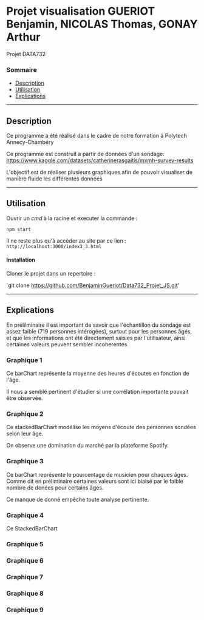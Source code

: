 # Projet visualisation GUERIOT Benjamin, NICOLAS Thomas, GONAY Arthur
Projet DATA732

### Sommaire 

- [Description](#description)
- [Utilisation](#utilisation)
- [Explications](#explications)

---
## Description

Ce programme a été réalisé dans le cadre de notre formation à Polytech Annecy-Chambéry 

Ce programme est construit a partir de données d'un sondage: https://www.kaggle.com/datasets/catherinerasgaitis/mxmh-survey-results

L'objectif est de réaliser plusieurs graphiques afin de pouvoir visualiser de manière fluide les différentes données

---
## Utilisation


Ouvrir un *cmd* à la racine et executer la commande :  

```shell
npm start
```

Il ne reste plus qu'à accèder au site par ce lien :
<code>http://localhost:3000/index3_3.html</code>

#### Installation

Cloner le projet dans un repertoire : 

`git  clone https://github.com/BenjaminGueriot/Data732_Projet_JS.git'

---
## Explications

En prélilminaire il est important de savoir que l'échantillon du sondage est assez faible (719 personnes intérogées), surtout pour les personnes âgés, et que les informations ont été directement saisies par l'utilisateur, ainsi certaines valeurs peuvent sembler incoherentes. 

### Graphique 1

Ce barChart représente la moyenne des heures d'écoutes en fonction de l'âge. 

Il nous a semblé pertinent d'étudier si une corrélation importante pouvait être observée. 

### Graphique 2

Ce stackedBarChart modélise les moyens d'écoute des personnes sondées selon leur âge.

On observe une domination du marché par la plateforme Spotify.

### Graphique 3

Ce barChart représente le pourcentage de musicien pour chaques âges. Comme dit en préliminaire certaines valeurs sont ici biaisé par le faible nombre de donées pour certains âges.

Ce manque de donné empêche toute analyse pertinente.

### Graphique 4

Ce StackedBarChart 

### Graphique 5

### Graphique 6

### Graphique 7

### Graphique 8

### Graphique 9

